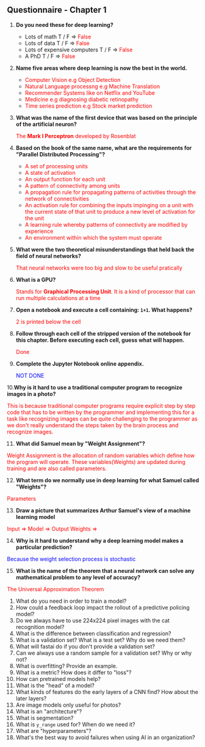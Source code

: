 ## Questionnaire - Chapter 1

1. **Do you need these for deep learning?**
   - Lots of math T / F  =>  <span style="color:red"> False </span>
   - Lots of data T / F  =>  <span style="color:red"> False </span>
   - Lots of expensive computers T / F  =>  <span style="color:red"> False </span>
   - A PhD T / F  =>  <span style="color:red"> False </span>

2. **Name five areas where deep learning is now the best in the world.**

    - <span style="color:red"> Computer Vision e.g Object Detection </span>
    - <span style="color:red"> Natural Language processng e.g Machine Translation </span>
    - <span style="color:red"> Recommender Systems like on Netflix and YouTube </span>
    - <span style="color:red"> Medicine e.g diagnosing diabetic retinopathy </span>
    - <span style="color:red"> Time series prediction e.g Stock market prediction </span>

3. **What was the name of the first device that was based on the principle of the artificial neuron?**

      <span style="color:red"> The **Mark I Perceptron** developed by Rosenblat </span>

4. **Based on the book of the same name, what are the requirements for "Parallel Distributed Processing"?**
    - <span style="color:red">A set of processing units  </span>
    - <span style="color:red"> A state of activation  </span>
    - <span style="color:red"> An output function for each unit  </span>
    - <span style="color:red"> A pattern of connectivity among units  </span>
    - <span style="color:red"> A propagation rule for propagating patterns of activities through the network of connectivities  </span>
    - <span style="color:red"> An activation rule for combining the inputs impinging on a unit with the current state of that unit to produce a new level of activation for the unit  </span>
    - <span style="color:red"> A learning rule whereby patterns of connectivity are modified by experience  </span>
    - <span style="color:red"> An environment within which the system must operate  </span>

5. **What were the two theoretical misunderstandings that held back the field of neural networks?**

      <span style="color:red"> That neural networks were too big and slow to be useful pratically  </span>

6. **What is a GPU?**

      <span style="color:red"> Stands for **Graphical Processing Unit**. It is a kind of processor that can run multiple calculations at a time </span>

7. **Open a notebook and execute a cell containing: `1+1`. What happens?**

      <span style="color:red"> 2 is printed below the cell </span>

8. **Follow through each cell of the stripped version of the notebook for this chapter. Before executing each cell, guess what will happen.**

      <span style="color:red"> Done </span>

9. **Complete the Jupyter Notebook online appendix.**

      <span style="color:blue"> NOT DONE  </span>

10.**Why is it hard to use a traditional computer program to recognize images in a photo?**

   <p style="color:red">
   This is because traditional computer programs require explicit step by step code that has to be written by the programmer and implementing this for a task like recognizing images can be quite challenging to the programmer as we don't really understand the steps taken by the brain process and recognize images. 
   </p>   
    

11. **What did Samuel mean by "Weight Assignment"?**
  
  <p style="color:red">
  Weight Assignment is the allocation of random variables which define how the program will operate. These variables(Weights) are updated during training and are also called parameters.
   </p> 
   
12. **What term do we normally use in deep learning for what Samuel called "Weights"?**

   <p style="color:red"> Parameters   </p> 
   
13. **Draw a picture that summarizes Arthur Samuel's view of a machine learning model**

   <p style="color:red">
      Input => Model => Output
      Weights =>
   </p> 

14. **Why is it hard to understand why a deep learning model makes a particular prediction?**

   <p style="color:blue">
   Because the weight selection process is stochastic  
   </p> 

15. **What is the name of the theorem that a neural network can solve any mathematical problem to any level of accuracy?**

   <p style="color:red">
      The Universal Approximation Theorem
   </p> 

1. What do you need in order to train a model?
1. How could a feedback loop impact the rollout of a predictive policing model?
1. Do we always have to use 224x224 pixel images with the cat recognition model?
1. What is the difference between classification and regression?
1. What is a validation set? What is a test set? Why do we need them?
1. What will fastai do if you don't provide a validation set?
1. Can we always use a random sample for a validation set? Why or why not?
1. What is overfitting? Provide an example.
1. What is a metric? How does it differ to "loss"?
1. How can pretrained models help?
1. What is the "head" of a model?
1. What kinds of features do the early layers of a CNN find? How about the later layers?
1. Are image models only useful for photos?
1. What is an "architecture"?
1. What is segmentation?
1. What is `y_range` used for? When do we need it?
1. What are "hyperparameters"?
1. What's the best way to avoid failures when using AI in an organization?
